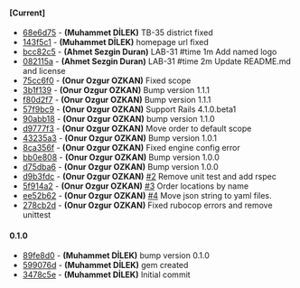 
#### [Current]
 * [68e6d75](../../commit/68e6d75) - __(Muhammet DİLEK)__ TB-35 district fixed
 * [143f5c1](../../commit/143f5c1) - __(Muhammet DİLEK)__ homepage url fixed
 * [bcc82c5](../../commit/bcc82c5) - __(Ahmet Sezgin Duran)__ LAB-31 #time 1m Add named logo
 * [082115a](../../commit/082115a) - __(Ahmet Sezgin Duran)__ LAB-31 #time 2m Update README.md and license
 * [75cc6f0](../../commit/75cc6f0) - __(Onur Ozgur OZKAN)__ Fixed scope
 * [3b1f139](../../commit/3b1f139) - __(Onur Ozgur OZKAN)__ Bump version 1.1.1
 * [f80d2f7](../../commit/f80d2f7) - __(Onur Ozgur OZKAN)__ Bump version 1.1.1
 * [57f9bc9](../../commit/57f9bc9) - __(Onur Ozgur OZKAN)__ Support Rails 4.1.0.beta1
 * [90abb18](../../commit/90abb18) - __(Onur Ozgur OZKAN)__ bump version 1.1.0
 * [d9777f3](../../commit/d9777f3) - __(Onur Ozgur OZKAN)__ Move order to default scope
 * [43235a3](../../commit/43235a3) - __(Onur Ozgur OZKAN)__ Bump version 1.0.1
 * [8ca356f](../../commit/8ca356f) - __(Onur Ozgur OZKAN)__ Fixed engine config error
 * [bb0e808](../../commit/bb0e808) - __(Onur Ozgur OZKAN)__ Bump version 1.0.0
 * [d75dba6](../../commit/d75dba6) - __(Onur Ozgur OZKAN)__ Bump version 1.0.0
 * [d9b3fdc](../../commit/d9b3fdc) - __(Onur Ozgur OZKAN)__ [#2](../../issues/2) Remove unit test and add rspec
 * [5f914a2](../../commit/5f914a2) - __(Onur Ozgur OZKAN)__ [#3](../../issues/3) Order locations by name
 * [ee52b62](../../commit/ee52b62) - __(Onur Ozgur OZKAN)__ [#4](../../issues/4) Move json string to yaml files.
 * [278cb2d](../../commit/278cb2d) - __(Onur Ozgur OZKAN)__ Fixed rubocop errors and remove unittest

#### 0.1.0
 * [89fe8d0](../../commit/89fe8d0) - __(Muhammet DİLEK)__ bump version 0.1.0
 * [599076d](../../commit/599076d) - __(Muhammet DİLEK)__ gem created
 * [3478c5e](../../commit/3478c5e) - __(Muhammet DİLEK)__ Initial commit

